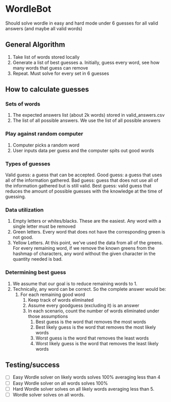 # WordleBot

Should solve wordle in easy and hard mode under 6 guesses for all valid answers (and maybe all valid words)

## General Algorithm

1. Take list of words stored locally
2. Generate a list of best guesses
   a. Initially, guess every word, see how many words that guess can remove
3. Repeat. Must solve for every set in 6 guesses

## How to calculate guesses

### Sets of words

1. The expected answers list (about 2k words) stored in valid_answers.csv
1. The list of all possible answers. We use the list of all possible answers

### Play against random computer

1. Computer picks a random word
1. User inputs data per guess and the computer spits out good words

### Types of guesses

Valid guess: a guess that can be accepted.
Good guess: a guess that uses all of the information gathered.
Bad guess: guess that does not use all of the information gathered but is still valid.
Best guess: valid guess that reduces the amount of possible guesses with the knowledge at the time of guessing.

### Data utilization

1. Empty letters or whites/blacks. These are the easiest. Any word with a single letter must be removed
1. Green letters. Every word that does not have the corresponding green is not good.
1. Yellow Letters. At this point, we've used the data from all of the greens. For every remaining word, if we remove the
   known greens from the hashmap of characters, any word without the given character in the quantity needed is bad.

### Determining best guess

1. We assume that our goal is to reduce remaining words to 1.
1. Technically, any word can be correct. So the complete answer would be:
    1. For each remaining good word
        1. Keep track of words eliminated
        1. Assume every goodguess (excluding it) is an answer
        1. In each scenario, count the number of words eliminated under those assumptions
            1. Best guess is the word that removes the most words
            1. Best likely guess is the word that removes the most likely words
            1. Worst guess is the word that removes the least words
            1. Worst likely guess is the word that removes the least likely words

## Testing/success

- [ ] Easy Wordle solver on likely words solves 100% averaging less than 4
- [ ] Easy Wordle solver on all words solves 100%
- [ ] Hard Wordle solver solves on all likely words averaging less than 5.
- [ ] Wordle solver solves on all words.